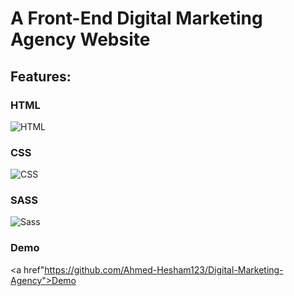 # A Front-End Digital Marketing Agency Website

## Features:

### HTML

![HTML](https://img.shields.io/badge/-HTML-05122A?style=flat&logo=HTML5)&nbsp;

### CSS

![CSS](https://img.shields.io/badge/-CSS-05122A?style=flat&logo=CSS3&logoColor=1572B6)&nbsp;

### SASS

![Sass](https://img.shields.io/badge/-Sass-05122A?style=flat&logo=sass)&nbsp;

### Demo

<a href"https://github.com/Ahmed-Hesham123/Digital-Marketing-Agency">Demo</a>
